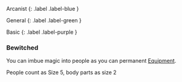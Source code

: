 Arcanist
{: .label .label-blue }

General
{: .label .label-green }

Basic
{: .label .label-purple }

### Bewitched

You can imbue magic into people as you can permanent [Equipment](Game/Core/Equipment).

People count as Size 5, body parts as size 2

